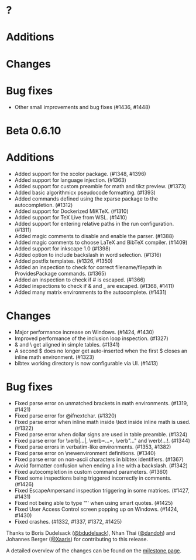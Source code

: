 # ?

# Additions

# Changes

# Bug fixes
* Other small improvements and bug fixes (#1436, #1448)

# Beta 0.6.10

# Additions
* Added support for the xcolor package. (#1348, #1396)
* Added support for language injection. (#1363)
* Added support for custom preamble for math and tikz preview. (#1373)
* Added basic algorithmicx pseudocode formatting. (#1393)
* Added commands defined using the xparse package to the autocompletion. (#1312)
* Added support for Dockerized MiKTeX. (#1310)
* Added support for TeX Live from WSL. (#1410)
* Added support for entering relative paths in the run configuration. (#1311)
* Added magic comments to disable and enable the parser. (#1388)
* Added magic comments to choose LaTeX and BibTeX compiler. (#1409)
* Added support for inkscape 1.0 (#1398)
* Added option to include backslash in word selection. (#1316)
* Added postfix templates. (#1326, #1350)
* Added an inspection to check for correct filename/filepath in ProvidesPackage commands. (#1365)
* Added an inspection to check if # is escaped. (#1366)
* Added inspections to check if & and _ are escaped. (#1368, #1411)
* Added many matrix environments to the autocomplete. (#1431)

# Changes
* Major performance increase on Windows. (#1424, #1430)
* Improved performance of the inclusion loop inspection. (#1327)
* & and \\ get aligned in simple tables. (#1341)
* A second $ does no longer get auto-inserted when the first $ closes an inline math environment. (#1323)
* bibtex working directory is now configurable via UI. (#1413)

# Bug fixes
* Fixed parse error on unmatched brackets in math environments. (#1319, #1421)
* Fixed parse error for \@ifnextchar. (#1320)
* Fixed parse error when inline math inside \text inside inline math is used. (#1322)
* Fixed parse error when dollar signs are used in table preamble. (#1324)
* Fixed parse error for \verb|...|, \verb=...=, \verb"..." and \verb!...!. (#1344)
* Fixed parse errors in verbatim-like environments. (#1353, #1382)
* Fixed parse error on \newenvironment definitions. (#1340)
* Fixed parse error on non-ascii characters in bibtex identifiers. (#1367)
* Avoid formatter confusion when ending a line with a backslash. (#1342)
* Fixed autocompletion in custom command parameters. (#1360)
* Fixed some inspections being triggered incorrectly in comments. (#1426)
* Fixed EscapeAmpersand inspection triggering in some matrices. (#1427, #1431)
* Fixed not being able to type '\"' when using smart quotes. (#1425)
* Fixed User Access Control screen popping up on Windows. (#1424, #1430)
* Fixed crashes. (#1332, #1337, #1372, #1425)

Thanks to Boris Dudelsack ([@bdudelsack](https://github.com/bdudelsack)), Nhan Thai ([@dandoh](https://github.com/dandoh)) and Johannes Berger ([@Xaaris](https://github.com/xaaris)) for contributing to this release.

A detailed overview of the changes can be found on the [milestone page](https://github.com/Hannah-Sten/TeXiFy-IDEA/milestone/19?closed=1).


